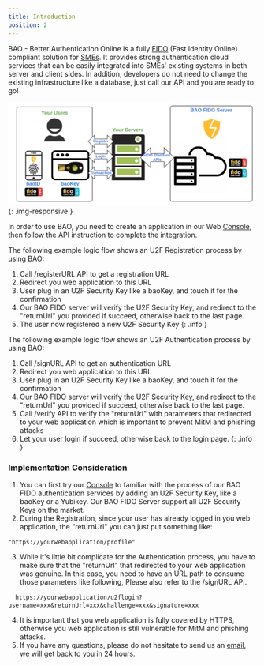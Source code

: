 ```yaml
---
title: Introduction
position: 2
---
```


BAO - Better Authentication Online is a fully [FIDO](https://fidoalliance.org/)
(Fast Identity Online) compliant solution for [SMEs](https://en.wikipedia.org/wiki/Small_and_medium-sized_enterprises).
It provides strong authentication cloud services that can be easily integrated into SMEs'
existing systems in both server and client sides. In addition, developers do not need to
change the existing infrastructure like a database, just call our API and you are ready to go!

![BAO Component](/images/bao-components.png)
{: .img-responsive }

In order to use BAO, you need to create an application in our Web [Console](https://console.baosec.com),
then follow the API instruction to complete the integration.

The following example logic flow shows an U2F Registration process by using BAO:

1. Call /registerURL API to get a registration URL
2. Redirect you web application to this URL
3. User plug in an U2F Security Key like a baoKey, and touch it for the confirmation
4. Our BAO FIDO server will verify the U2F Security Key, and redirect to the "returnUrl" you provided if succeed, otherwise back to the last page.
5. The user now registered a new U2F Security Key
{: .info }

The following example logic flow shows an U2F Authentication process by using BAO:

1. Call /signURL API to get an authentication URL
2. Redirect you web application to this URL
3. User plug in an U2F Security Key like a baoKey, and touch it for the confirmation
4. Our BAO FIDO server will verify the U2F Security Key, and redirect to the "returnUrl" you provided if succeed, otherwise back to the last page.
5. Call /verify API to verify the "returnUrl" with parameters that redirected to your web application which is important to prevent MitM and phishing attacks
6. Let your user login if succeed, otherwise back to the login page.
{: .info }

### Implementation Consideration ###

1. You can first try our [Console](https://console.baosec.com) to familiar with the process of our BAO FIDO authentication services by adding an U2F Security Key, like a baoKey or a Yubikey. Our BAO FIDO Server support all U2F Security Keys on the market.
2. During the Registration, since your user has already logged in you web application, the "returnUrl" you can just put something like:
```
"https://yourwebapplication/profile"
```
3. While it's little bit complicate for the Authentication process, you have to make sure that the "returnUrl" that redirected to your web application was genuine. In this case, you need to have an URL path to consume those parameters like following, Please also refer to the /signURL API.
```
  https://yourwebapplication/u2flogin?username=xxx&returnUrl=xxx&challenge=xxx&signature=xxx
```
4. It is important that you web application is fully covered by HTTPS, otherwise you web application is still vulnerable for MitM and phishing attacks.
5. If you have any questions, please do not hesitate to send us an [email](mailto:beta@baosec.com), we will get back to you in 24 hours.
